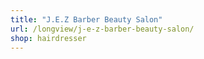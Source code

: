 ```yaml
---
title: "J.E.Z Barber Beauty Salon"
url: /longview/j-e-z-barber-beauty-salon/
shop: hairdresser
---
```

